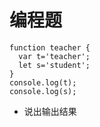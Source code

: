 # 编程题
```
function teacher { 
  var t='teacher';
  let s='student';
}
console.log(t);
console.log(s);
```
- 说出输出结果